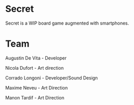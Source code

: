 # Secret #

Secret is a WIP board game augmented with smartphones.

# Team #

Augustin De Vita - Developer

Nicola Dufort - Art direction

Corrado Longoni - Developer/Sound Design

Maxime Neveu - Art Direction

Manon Tardif - Art Direction

